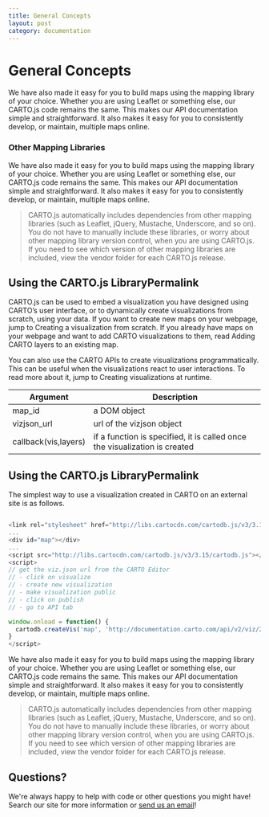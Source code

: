 ```yaml
---
title: General Concepts
layout: post
category: documentation
---
```


# General Concepts

We have also made it easy for you to build maps using the mapping library of your choice. Whether you are using Leaflet or something else, our CARTO.js code remains the same. This makes our API documentation simple and straightforward. It also makes it easy for you to consistently develop, or maintain, multiple maps online.


### Other Mapping Libraries


We have also made it easy for you to build maps using the mapping library of your choice. Whether you are using Leaflet or something else, our CARTO.js code remains the same. This makes our API documentation simple and straightforward. It also makes it easy for you to consistently develop, or maintain, multiple maps online.

> CARTO.js automatically includes dependencies from other mapping libraries (such as Leaflet, jQuery, Mustache, Underscore, and so on). You do not have to manually include these libraries, or worry about other mapping library version control, when you are using CARTO.js. If you need to see which version of other mapping libraries are included, view the vendor folder for each CARTO.js release.


## Using the CARTO.js LibraryPermalink

CARTO.js can be used to embed a visualization you have designed using CARTO’s user interface, or to dynamically create visualizations from scratch, using your data. If you want to create new maps on your webpage, jump to Creating a visualization from scratch. If you already have maps on your webpage and want to add CARTO visualizations to them, read Adding CARTO layers to an existing map.

You can also use the CARTO APIs to create visualizations programmatically. This can be useful when the visualizations react to user interactions. To read more about it, jump to Creating visualizations at runtime.


| Argument            | Description           |
|---------------------|-----------------------|
| map_id              | a DOM object          |
| vizjson_url         | url of the vizjson object      |
| callback(vis,layers)| if a function is specified, it is called once the visualization is created      |


## Using the CARTO.js LibraryPermalink

The simplest way to use a visualization created in CARTO on an external site is as follows.

```javascript

<link rel="stylesheet" href="http://libs.cartocdn.com/cartodb.js/v3/3.15/themes/css/cartodb.css" />
...
<div id="map"></div>
...
<script src="http://libs.cartocdn.com/cartodb.js/v3/3.15/cartodb.js"></script>
<script>
// get the viz.json url from the CARTO Editor
// - click on visualize
// - create new visualization
// - make visualization public
// - click on publish
// - go to API tab

window.onload = function() {
  cartodb.createVis('map', 'http://documentation.carto.com/api/v2/viz/2b13c956-e7c1-11e2-806b-5404a6a683d5/viz.json');
}
</script>

```

We have also made it easy for you to build maps using the mapping library of your choice. Whether you are using Leaflet or something else, our CARTO.js code remains the same. This makes our API documentation simple and straightforward. It also makes it easy for you to consistently develop, or maintain, multiple maps online.

> CARTO.js automatically includes dependencies from other mapping libraries (such as Leaflet, jQuery, Mustache, Underscore, and so on). You do not have to manually include these libraries, or worry about other mapping library version control, when you are using CARTO.js. If you need to see which version of other mapping libraries are included, view the vendor folder for each CARTO.js release.


## Questions?

We're always happy to help with code or other questions you might have! Search our site for more information or [send us an email](https://acmegrouptest.github.io/brandnewproduct/)!
